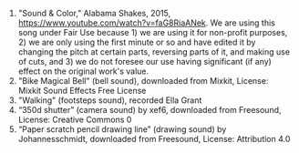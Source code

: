 1. "Sound & Color," Alabama Shakes, 2015, https://www.youtube.com/watch?v=faG8RiaANek. We are using this song under Fair Use because 1) we are using it for non-profit purposes, 2) we are only using the first minute or so and have edited it by changing the pitch at certain parts, reversing parts of it, and making use of cuts, and 3) we do not foresee our use having significant (if any) effect on the original work's value.
2. "Bike Magical Bell" (bell sound), downloaded from Mixkit, License: Mixkit Sound Effects Free License
3. "Walking" (footsteps sound), recorded Ella Grant
4. “350d shutter” (camera sound) by xef6, downloaded from Freesound, License: Creative Commons 0
5. “Paper scratch pencil drawing line” (drawing sound) by Johannesschmidt, downloaded from Freesound, License: Attribution 4.0


